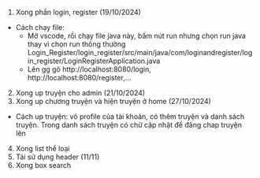 1. Xong phần login, register (19/10/2024)
- Cách chạy file:
    + Mở vscode, rồi chạy file java này, bấm nút run nhưng chọn run java thay vì chọn run thông thường Login_Register/login_register/src/main/java/com/loginandregister/login_register/LoginRegisterApplication.java
    + Lên gg gõ http://localhost:8080/login, http://localhost:8080/register,... 
2. Xong up truyện cho admin (21/10/2024)
3. Xong up chương truyện và hiện truyện ở home (27/10/2024)
- Cách up truyện: vô profile của tài khoản, có thêm truyện và danh sách truyện. Trong danh sách truyện có chữ cập nhật để đăng chap truyện lên
4. Xong list thể loại
5. Tái sử dụng header (11/11)
6. Xong box search